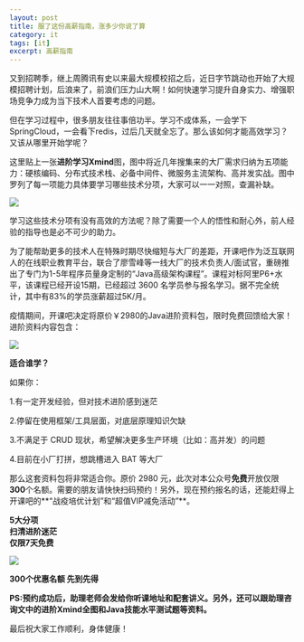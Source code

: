 ```yaml
---
layout: post
title: 服了这份高薪指南，涨多少你说了算
category: it
tags: [it]
excerpt: 高薪指南
---
```


又到招聘季，继上周腾讯有史以来最大规模校招之后，近日字节跳动也开始了大规模招聘计划，后浪来了，前浪们压力山大啊！如何快速学习提升自身实力、增强职场竞争力成为当下技术人首要考虑的问题。

但在学习过程中，很多朋友往往事倍功半。学习不成体系，一会学下SpringCloud，一会看下redis，过后几天就全忘了。那么该如何才能高效学习？又该从哪里开始学呢？


这里贴上一张**进阶学习Xmind**图，图中将近几年搜集来的大厂需求归纳为五项能力：硬核编码、分布式技术栈、必备中间件、微服务主流架构、高并发实战。图中罗列了每一项能力具体要学习哪些技术分项，大家可以一一对照，查漏补缺。

![](http://favorites.ren/assets/images/2020/it/gaoxin/gaoxin01.jpeg)

学习这些技术分项有没有高效的方法呢？除了需要一个人的悟性和耐心外，前人经验的指导也是必不可少的助力。

为了能帮助更多的技术人在特殊时期尽快缩短与大厂的差距，开课吧作为泛互联网人的在线职业教育平台，联合了廖雪峰等一线大厂的技术负责人/面试官，重磅推出了专门为1-5年程序员量身定制的“Java高级架构课程”。课程对标阿里P6+水平，该课程已经开设15期，已经超过 3600 名学员参与报名学习。据不完全统计，其中有83%的学员涨薪超过5K/月。

疫情期间，开课吧决定将原价￥2980的Java进阶资料包，限时免费回馈给大家！进阶资料内容包含：

![](http://favorites.ren/assets/images/2020/it/gaoxin/gaoxin02.png)

**适合谁学？**

如果你：

1.有一定开发经验，但对技术进阶感到迷茫

2.停留在使用框架/工具层面，对底层原理知识欠缺

3.不满足于 CRUD 现状，希望解决更多生产环境（比如：高并发）的问题

4.目前在小厂打拼，想跳槽进入 BAT 等大厂


那么这套资料包将非常适合你。原价 2980 元，此次对本公众号**免费**开放仅限**300**个名额。需要的朋友请快快扫码预约！另外，现在预约报名的话，还能赶得上开课吧的**“战疫培优计划”和“超值VIP减免活动”**。

**5大分项**  
**扫清进阶迷茫**  
**仅限7天免费**

![](http://favorites.ren/assets/images/2020/it/gaoxin/gaoxin03.jpeg)

**300个优惠名额 先到先得**

**PS:预约成功后，助理老师会发给你听课地址和配套讲义。另外，还可以跟助理咨询文中的进阶Xmind全图和Java技能水平测试题等资料。**

最后祝大家工作顺利，身体健康！


